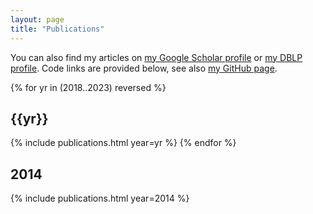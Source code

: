 ```yaml
---
layout: page
title: "Publications"
---
```


You can also find my articles on <a href="{{site.gscholar}}">my Google Scholar profile</a> or <a  href="{{ site.dblp }}"> my DBLP profile</a>. Code links are provided below, see also <a  href="{{ site.github }}">my GitHub page</a>.



{% for yr in (2018..2023) reversed %}
## {{yr}}
{% include publications.html year=yr %}
{% endfor %}

## 2014
{% include publications.html year=2014 %}